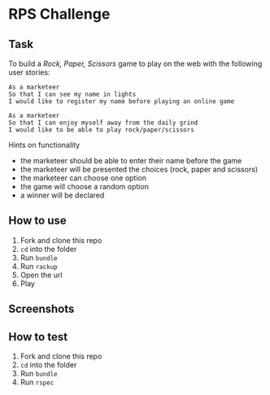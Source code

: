 # RPS Challenge


Task
----

To build a _Rock, Paper, Scissors_ game to play on the web with the following user stories:

```
As a marketeer
So that I can see my name in lights
I would like to register my name before playing an online game

As a marketeer
So that I can enjoy myself away from the daily grind
I would like to be able to play rock/paper/scissors
```

Hints on functionality

- the marketeer should be able to enter their name before the game
- the marketeer will be presented the choices (rock, paper and scissors)
- the marketeer can choose one option
- the game will choose a random option
- a winner will be declared

## How to use

1. Fork and clone this repo
2. `cd` into the folder
3. Run `bundle`
4. Run `rackup`
5. Open the url
6. Play

## Screenshots


## How to test

1. Fork and clone this repo
2. `cd` into the folder
3. Run `bundle`
4. Run `rspec`

